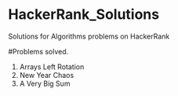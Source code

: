 # HackerRank_Solutions
Solutions for Algorithms problems on HackerRank

#Problems solved.

1. Arrays Left Rotation 
2. New Year Chaos
3. A Very Big Sum

